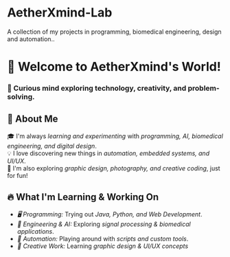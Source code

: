 # AetherXmind-Lab
A collection of my projects in programming, biomedical engineering, design and automation..
# 👋 Welcome to AetherXmind's World!  
### 🌟 Curious mind exploring technology, creativity, and problem-solving.  

## 🚀 About Me  
🎓 I'm always *learning and experimenting* with *programming, AI, biomedical engineering, and digital design*.  
💡 I love discovering new things in *automation, embedded systems, and UI/UX*.  
🎨 I'm also exploring *graphic design, photography, and creative coding*, just for fun!  

## 🔥 What I'm Learning & Working On  
- *🖥 Programming:* Trying out *Java, Python, and Web Development*.  
- *🧬 Engineering & AI:* Exploring *signal processing & biomedical applications*.  
- *🤖 Automation:* Playing around with *scripts and custom tools*.  
- *🎨 Creative Work:* Learning *graphic design & UI/UX concepts*
